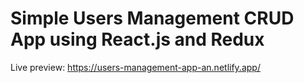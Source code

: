 # Simple Users Management CRUD App using React.js and Redux
Live preview: https://users-management-app-an.netlify.app/
